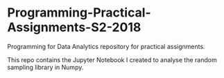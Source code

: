 # Programming-Practical-Assignments-S2-2018
Programming for Data Analytics repository for practical assignments.

This repo contains the Jupyter Notebook I created to analyse the random sampling library in Numpy.
